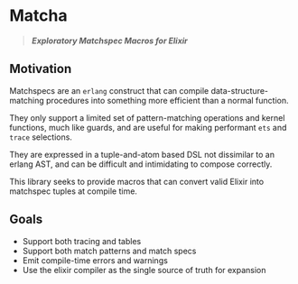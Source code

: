 Matcha
======

> ***Exploratory Matchspec Macros for Elixir***

Motivation
----------

Matchspecs are an `erlang` construct that can compile data-structure-matching procedures into something more efficient than a normal function.

They only support a limited set of pattern-matching operations and kernel functions, much like guards, and are useful for making performant `ets` and `trace` selections.

They are expressed in a tuple-and-atom based DSL not dissimilar to an erlang AST, and can be difficult and intimidating to compose correctly.

This library seeks to provide macros that can convert valid Elixir into matchspec tuples at compile time.

Goals
-----

- Support both tracing and tables
- Support both match patterns and match specs
- Emit compile-time errors and warnings
- Use the elixir compiler as the single source of truth for expansion
